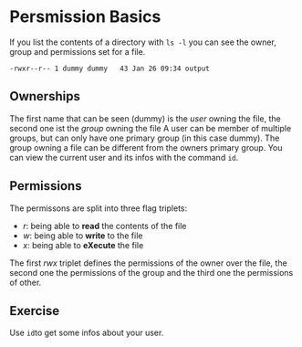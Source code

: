 # Persmission Basics
If you list the contents of a directory with `ls -l` you can see the owner, group and permissions set for a file.

```
-rwxr--r-- 1 dummy dummy   43 Jan 26 09:34 output
```

## Ownerships
The first name that can be seen (dummy) is the *user* owning the file, the second one ist the *group* owning the file
A user can be member of multiple groups, but can only have one primary group (in this case dummy). The group owning a file can be different from the owners primary group.
You can view the current user and its infos with the command `id`.

## Permissions
The permissons are split into three flag triplets:
- *r*: being able to **read** the contents of the file
- *w*: being able to **write** to the file
- *x*: being able to **eXecute** the file

The first *rwx* triplet defines the permissions of the owner over the file, the second one the permissions of the group and the third one the permissions of other.

## Exercise
Use `id`to get some infos about your user.

